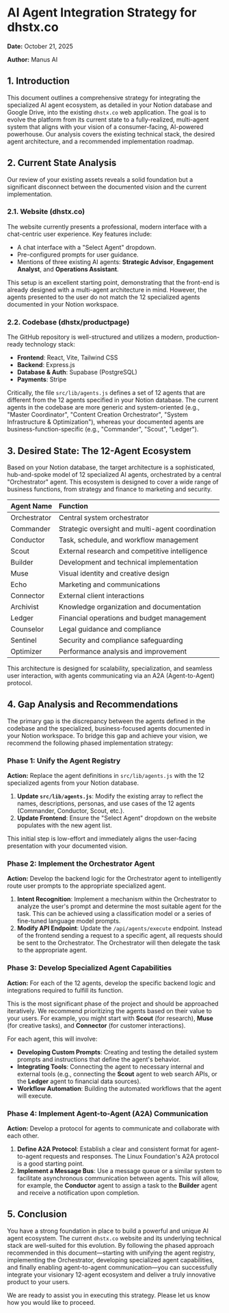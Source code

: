 # AI Agent Integration Strategy for dhstx.co

**Date:** October 21, 2025

**Author:** Manus AI

## 1. Introduction

This document outlines a comprehensive strategy for integrating the specialized AI agent ecosystem, as detailed in your Notion database and Google Drive, into the existing `dhstx.co` web application. The goal is to evolve the platform from its current state to a fully-realized, multi-agent system that aligns with your vision of a consumer-facing, AI-powered powerhouse. Our analysis covers the existing technical stack, the desired agent architecture, and a recommended implementation roadmap.

## 2. Current State Analysis

Our review of your existing assets reveals a solid foundation but a significant disconnect between the documented vision and the current implementation.

### 2.1. Website (dhstx.co)

The website currently presents a professional, modern interface with a chat-centric user experience. Key features include:

*   A chat interface with a "Select Agent" dropdown.
*   Pre-configured prompts for user guidance.
*   Mentions of three existing AI agents: **Strategic Advisor**, **Engagement Analyst**, and **Operations Assistant**.

This setup is an excellent starting point, demonstrating that the front-end is already designed with a multi-agent architecture in mind. However, the agents presented to the user do not match the 12 specialized agents documented in your Notion workspace.

### 2.2. Codebase (dhstx/productpage)

The GitHub repository is well-structured and utilizes a modern, production-ready technology stack:

*   **Frontend**: React, Vite, Tailwind CSS
*   **Backend**: Express.js
*   **Database & Auth**: Supabase (PostgreSQL)
*   **Payments**: Stripe

Critically, the file `src/lib/agents.js` defines a set of 12 agents that are different from the 12 agents specified in your Notion database. The current agents in the codebase are more generic and system-oriented (e.g., "Master Coordinator", "Content Creation Orchestrator", "System Infrastructure & Optimization"), whereas your documented agents are business-function-specific (e.g., "Commander", "Scout", "Ledger").

## 3. Desired State: The 12-Agent Ecosystem

Based on your Notion database, the target architecture is a sophisticated, hub-and-spoke model of 12 specialized AI agents, orchestrated by a central "Orchestrator" agent. This ecosystem is designed to cover a wide range of business functions, from strategy and finance to marketing and security.

| Agent Name   | Function                                       |
| :----------- | :--------------------------------------------- |
| Orchestrator | Central system orchestrator                    |
| Commander    | Strategic oversight and multi-agent coordination |
| Conductor    | Task, schedule, and workflow management        |
| Scout        | External research and competitive intelligence   |
| Builder      | Development and technical implementation       |
| Muse         | Visual identity and creative design            |
| Echo         | Marketing and communications                   |
| Connector    | External client interactions                   |
| Archivist    | Knowledge organization and documentation       |
| Ledger       | Financial operations and budget management     |
| Counselor    | Legal guidance and compliance                  |
| Sentinel     | Security and compliance safeguarding           |
| Optimizer    | Performance analysis and improvement           |

This architecture is designed for scalability, specialization, and seamless user interaction, with agents communicating via an A2A (Agent-to-Agent) protocol.

## 4. Gap Analysis and Recommendations

The primary gap is the discrepancy between the agents defined in the codebase and the specialized, business-focused agents documented in your Notion workspace. To bridge this gap and achieve your vision, we recommend the following phased implementation strategy:

### Phase 1: Unify the Agent Registry

**Action:** Replace the agent definitions in `src/lib/agents.js` with the 12 specialized agents from your Notion database.

1.  **Update `src/lib/agents.js`**: Modify the existing array to reflect the names, descriptions, personas, and use cases of the 12 agents (Commander, Conductor, Scout, etc.).
2.  **Update Frontend**: Ensure the "Select Agent" dropdown on the website populates with the new agent list.

This initial step is low-effort and immediately aligns the user-facing presentation with your documented vision.

### Phase 2: Implement the Orchestrator Agent

**Action:** Develop the backend logic for the Orchestrator agent to intelligently route user prompts to the appropriate specialized agent.

1.  **Intent Recognition**: Implement a mechanism within the Orchestrator to analyze the user's prompt and determine the most suitable agent for the task. This can be achieved using a classification model or a series of fine-tuned language model prompts.
2.  **Modify API Endpoint**: Update the `/api/agents/execute` endpoint. Instead of the frontend sending a request to a specific agent, all requests should be sent to the Orchestrator. The Orchestrator will then delegate the task to the appropriate agent.

### Phase 3: Develop Specialized Agent Capabilities

**Action:** For each of the 12 agents, develop the specific backend logic and integrations required to fulfill its function.

This is the most significant phase of the project and should be approached iteratively. We recommend prioritizing the agents based on their value to your users. For example, you might start with **Scout** (for research), **Muse** (for creative tasks), and **Connector** (for customer interactions).

For each agent, this will involve:

*   **Developing Custom Prompts**: Creating and testing the detailed system prompts and instructions that define the agent's behavior.
*   **Integrating Tools**: Connecting the agent to necessary internal and external tools (e.g., connecting the **Scout** agent to web search APIs, or the **Ledger** agent to financial data sources).
*   **Workflow Automation**: Building the automated workflows that the agent will execute.

### Phase 4: Implement Agent-to-Agent (A2A) Communication

**Action:** Develop a protocol for agents to communicate and collaborate with each other.

1.  **Define A2A Protocol**: Establish a clear and consistent format for agent-to-agent requests and responses. The Linux Foundation's A2A protocol is a good starting point.
2.  **Implement a Message Bus**: Use a message queue or a similar system to facilitate asynchronous communication between agents. This will allow, for example, the **Conductor** agent to assign a task to the **Builder** agent and receive a notification upon completion.

## 5. Conclusion

You have a strong foundation in place to build a powerful and unique AI agent ecosystem. The current `dhstx.co` website and its underlying technical stack are well-suited for this evolution. By following the phased approach recommended in this document—starting with unifying the agent registry, implementing the Orchestrator, developing specialized agent capabilities, and finally enabling agent-to-agent communication—you can successfully integrate your visionary 12-agent ecosystem and deliver a truly innovative product to your users.

We are ready to assist you in executing this strategy. Please let us know how you would like to proceed.

